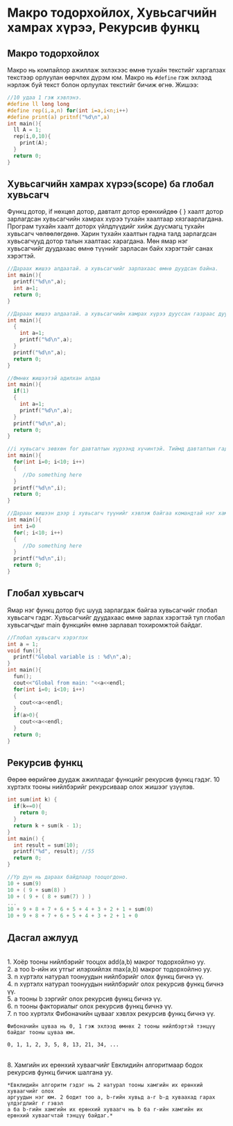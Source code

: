 # Mакро тодорхойлох, Хувьсагчийн хамрах хүрээ, Рекурсив функц

## Mакро тодорхойлох
Mакро нь компайлор ажиллаж эхлэхээс өмнө тухайн текстийг харгалзах текстээр орлуулан өөрчлөх дүрэм юм. Макро нь `#define` гэж эхлээд нэрлэж буй текст болон орлуулах текстийг бичиж өгнө. Жишээ: 

```c
//10 удаа 1 гэж хэвлэнэ.
#define ll long long
#define rep(i,a,n) for(int i=a,i<n;i++)
#define print(a) pritnf("%d\n",a)
int main(){
  ll A = 1;
  rep(i,0,10){
    print(A);
  }
  return 0;
}
```

## Хувьсагчийн хамрах хүрээ(scope) ба глобал хувьсагч
Функц дотор, if нөхцөл дотор, давталт дотор ерөнхийдөө { } хаалт дотор зарлагдсан хувьсагчийн хамрах хүрээ тухайн хаалтаар хязгаарлагдана. Програм тухайн хаалт доторх үйлдлүүдийг хийж дуусмагц тухайн хувьсагч чөлөөлөгдөнө. Харин тухайн хаалтын гадна талд зарлагдсан хувьсагчууд дотор талын хаалтаас харагдана. Мөн ямар нэг хувьсагчийг дуудахаас өмнө түүнийг зарласан байх хэрэгтэйг санах хэрэгтэй.
```C
//Дараах жишээ алдаатай. a хувьсагчийг зарлахаас өмнө дуудсан байна.
int main(){
  printf("%d\n",a);
  int a=1; 
  return 0;
}
```
```C
//Дараах жишээ алдаатай. a хувьсагчийн хамрах хүрээ дууссан газраас дуудсан байна. Ийм хувьсагч байхгүй гэж алдаа заана.
int main(){
  {
    int a=1;
    printf("%d\n",a); 
  }
  printf("%d\n",a);
  return 0;
}
```

```C
//Өмнөх жишээтэй адилхан алдаа
int main(){
  if(1)
  {
    int a=1;
    printf("%d\n",a); 
  }
  printf("%d\n",a);
  return 0;
}
```

```C
//i хувьсагч зөвхөн for давталтын хүрээнд хүчинтэй. Тиймд давталтын гадна харагдахгүй.  
int main(){
  for(int i=0; i<10; i++)
  {
     //Do something here
  }
  printf("%d\n",i);
  return 0;
}
```

```C
//Дараах жишээн дээр i хувьсагч түүнийг хэвлэж байгаа командтай нэг хамрах хүрээнд байгаа тул ажиллана.  
int main(){
  int i=0
  for(; i<10; i++)
  {
     //Do something here
  }
  printf("%d\n",i);
  return 0;
}
```
## Глобал хувьсагч
Ямар нэг функц дотор бус шууд зарлагдаж байгаа хувьсагчийг глобал хувьсагч гэдэг. Хувьсагчийг дуудахаас өмнө зарлах хэрэгтэй тул глобал хувьсагчдыг main функцийн өмнө зарлавал тохиромжтой байдаг.  

```C
//Глобал хувьсагч хэрэглэх
int a = 1;
void fun(){
  printf("Global variable is : %d\n",a);
}
int main(){ 
  fun();
  cout<<"Global from main: "<<a<<endl;
  for(int i=0; i<10; i++)
  {
    cout<<a<<endl;
  }
  if(a>0){
    cout<<a<<endl;
  }
  return 0;
}
```

## Рекурсив функц
Өөрөө өөрийгөө дуудаж ажилладаг функцийг рекурсив функц гэдэг. 10 хүртэлх тооны нийлбэрийг рекурсиваар олох жишээг үзүүлэв.
```c
int sum(int k) {
  if(k==0){
    return 0;
  } 
  return k + sum(k - 1);
}
int main() {
  int result = sum(10);
  printf("%d", result); //55
  return 0;
}
```
```c
//Үр дүн нь дараах байдлаар тооцогдоно.
10 + sum(9)
10 + ( 9 + sum(8) )
10 + ( 9 + ( 8 + sum(7) ) )
...
10 + 9 + 8 + 7 + 6 + 5 + 4 + 3 + 2 + 1 + sum(0)
10 + 9 + 8 + 7 + 6 + 5 + 4 + 3 + 2 + 1 + 0
```

## Дасгал ажлууд ##

<br>1. Хоёр тооны нийлбэрийг тооцох add(a,b) макрог тодорхойлно уу.
<br>2. a тоо b-ийн их утгыг илэрхийлэх max(a,b) макрог тодорхойлно уу.
<br>3. n хүртэлх натурал тоонуудын нийлбэрийг олох функц бичнэ үү.
<br>4. n хүртэлх натурал тоонуудын нийлбэрийг олох рекурсив функц бичнэ үү.
<br>5. a тооны b зэргийг олох рекурсив функц бичнэ үү.
<br>6. n тооны факториалыг олох рекурсив функц бичнэ үү.
<br>7. n тоо хүртэлх Фибоначийн цувааг хэвлэх рекурсив функц бичнэ үү.

```
Фибоначийн цуваа нь 0, 1 гэж эхлээд өмнөх 2 тооны нийлбэртэй тэнцүү 
байдаг тооны цуваа юм.  

0, 1, 1, 2, 3, 5, 8, 13, 21, 34, ...

```

<br>8. Хамгийн их ерөнхий хуваагчийг Евклидийн алгоритмаар бодох рекурсив функц бичиж шалгана уу. 

```
*Евклидийн алгоритм гэдэг нь 2 натурал тооны хамгийн их ерөнхий хуваагчийг олох
аргуудын нэг юм. 2 бодит тоо a, b-гийн хувьд a-г b-д хуваахад гарах үлдэгдлийг r гэвэл
a ба b-гийн хамгийн их ерөнхий хуваагч нь b ба r-ийн хамгийн их ерөнхий хуваагчтай тэнцүү байдаг.*
```


